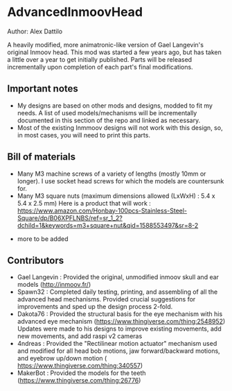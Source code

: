 # AdvancedInmoovHead

Author: Alex Dattilo

A heavily modified, more animatronic-like version of Gael Langevin's original Inmoov head. This mod was started a few years ago, but has taken a little over a year to get initially published. Parts will be released incrementally upon completion of each part's final modifications. 

Important notes
----------------
- My designs are based on other mods and designs, modded to fit my needs. A list of used models/mechanisms will be incrementally documented in this section of the repo and linked as necessary. 
- Most of the existing Inmmoov designs will not work with this design, so, in most cases, you will need to print this parts.

Bill of materials 
-------------------
- Many M3 machine screws  of a variety of lengths (mostly 10mm or longer).  I use socket head screws for which the models are countersunk for.
- Many M3 square nuts (maximum dimensions allowed (LxWxH) : 5.4 x 5.4 x 2.5 mm)  Here is a product that will work : https://www.amazon.com/Honbay-100pcs-Stainless-Steel-Square/dp/B06XPFLNBS/ref=sr_1_2?dchild=1&keywords=m3+square+nut&qid=1588553497&sr=8-2

* more to be added

Contributors
------------------- 
- Gael Langevin :  Provided the original, unmodified inmoov skull and ear models (http://inmoov.fr/)
- Spawn32  : Completed daily testing, printing, and assembling of all the advanced head mechanisms. Provided crucial suggestions for improvements  and sped up the design process 2-fold. 
- Dakota76  : Provided the structural basis for the eye mechanism with his advanced eye mechanism (https://www.thingiverse.com/thing:2548952)  Updates were made to his designs to improve existing movements, add new movements, and add raspi v2 cameras
- 4ndreas  : Provided the "Rectilinear motion actuator" mechanism used and modified for all head bob motions, jaw forward/backward motions, and eyebrow up/down motion  ( https://www.thingiverse.com/thing:340557)
- MakerBot : Provided the models for the teeth (https://www.thingiverse.com/thing:26776)

